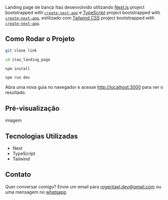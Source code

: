 Landing page de bancp Itaú desenvolvido utilizando [Next.js](https://nextjs.org/) project bootstrapped with [`create-next-app`](https://github.com/vercel/next.js/tree/canary/packages/create-next-app) e [TypeScript](https://nextjs.org/) project bootstrapped with [`create-next-app`](https://github.com/vercel/next.js/tree/canary/packages/create-next-app), estilizado com [Tailwind CSS](https://nextjs.org/) project bootstrapped with [`create-next-app`](https://github.com/vercel/next.js/tree/canary/packages/create-next-app).

## Como Rodar o Projeto

```bash
git clone link

cd itau_landing_page

npm install

npm run dev
```

Abra uma nova guia no navegador e acesse [http://localhost:3000](http://localhost:3000) para ver o resultado.


## Pré-visualização
imagem

## Tecnologias Utilizadas
- Next
- TypeScript
- Tailwind

## Contato

Quer conversar comigo? Envie um email para [rogeritael.dev@gmail.com](https://nextjs.org/docs/deployment) ou  uma mensagem no [whatsapp](https://nextjs.org/docs/deployment)
